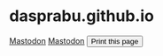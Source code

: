 # dasprabu.github.io

<a rel="me" href="https://hachyderm.io/@Dasprabu">Mastodon</a>
<a rel="me" href="https://mas.to/@dasprabu">Mastodon</a>
<button onclick="window.print()">Print this page</button>
